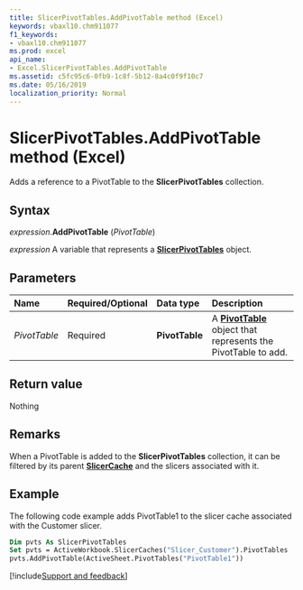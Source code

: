 ```yaml
---
title: SlicerPivotTables.AddPivotTable method (Excel)
keywords: vbaxl10.chm911077
f1_keywords:
- vbaxl10.chm911077
ms.prod: excel
api_name:
- Excel.SlicerPivotTables.AddPivotTable
ms.assetid: c5fc95c6-0fb9-1c8f-5b12-8a4c0f9f10c7
ms.date: 05/16/2019
localization_priority: Normal
---
```



# SlicerPivotTables.AddPivotTable method (Excel)

Adds a reference to a PivotTable to the **SlicerPivotTables** collection.


## Syntax

_expression_.**AddPivotTable** (_PivotTable_)

_expression_ A variable that represents a **[SlicerPivotTables](Excel.SlicerPivotTables.md)** object.


## Parameters

|Name|Required/Optional|Data type|Description|
|:-----|:-----|:-----|:-----|
| _PivotTable_|Required| **PivotTable**|A **[PivotTable](Excel.PivotTable.md)** object that represents the PivotTable to add.|

## Return value

Nothing


## Remarks

When a PivotTable is added to the **SlicerPivotTables** collection, it can be filtered by its parent **[SlicerCache](Excel.SlicerCache.md)** and the slicers associated with it.


## Example

The following code example adds PivotTable1 to the slicer cache associated with the Customer slicer.

```vb
Dim pvts As SlicerPivotTables 
Set pvts = ActiveWorkbook.SlicerCaches("Slicer_Customer").PivotTables 
pvts.AddPivotTable(ActiveSheet.PivotTables("PivotTable1"))
```




[!include[Support and feedback](~/includes/feedback-boilerplate.md)]
